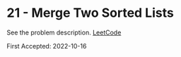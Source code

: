 # 21 - Merge Two Sorted Lists

See the problem description. [LeetCode][1]

First Accepted: 2022-10-16

[1]: <https://leetcode.com/problems/merge-two-sorted-lists/description> "Problem Webpage"

